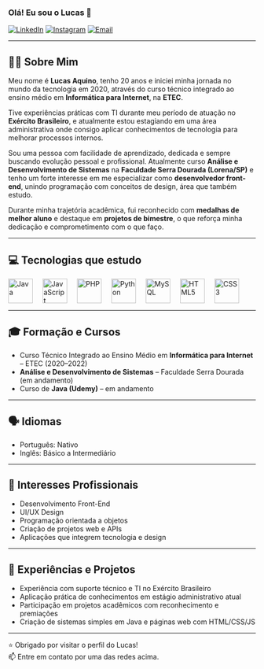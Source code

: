 ### Olá! Eu sou o Lucas 👋

[![LinkedIn](https://img.shields.io/badge/LinkedIn-0077B5?style=for-the-badge&logo=linkedin&logoColor=white)](https://www.linkedin.com/in/lucas-santos-a45466322)
[![Instagram](https://img.shields.io/badge/Instagram-E4405F?style=for-the-badge&logo=instagram&logoColor=white)](https://www.instagram.com/lucas_aquino_1)
[![Email](https://img.shields.io/badge/Email-D14836?style=for-the-badge&logo=gmail&logoColor=white)](mailto:COLE_SEU_EMAIL_AQUI)

---

## 👨‍💻 Sobre Mim

Meu nome é **Lucas Aquino**, tenho 20 anos e iniciei minha jornada no mundo da tecnologia em 2020, através do curso técnico integrado ao ensino médio em **Informática para Internet**, na **ETEC**.

Tive experiências práticas com TI durante meu período de atuação no **Exército Brasileiro**, e atualmente estou estagiando em uma área administrativa onde consigo aplicar conhecimentos de tecnologia para melhorar processos internos.

Sou uma pessoa com facilidade de aprendizado, dedicada e sempre buscando evolução pessoal e profissional. Atualmente curso **Análise e Desenvolvimento de Sistemas** na **Faculdade Serra Dourada (Lorena/SP)** e tenho um forte interesse em me especializar como **desenvolvedor front-end**, unindo programação com conceitos de design, área que também estudo.

Durante minha trajetória acadêmica, fui reconhecido com **medalhas de melhor aluno** e destaque em **projetos de bimestre**, o que reforça minha dedicação e comprometimento com o que faço.

---

## 💻 Tecnologias que estudo

<div style="display: flex; flex-wrap: wrap; gap: 20px;">
  <img src="https://cdn.jsdelivr.net/gh/devicons/devicon/icons/java/java-original.svg" width="50" title="Java"/>
  <img src="https://cdn.jsdelivr.net/gh/devicons/devicon/icons/javascript/javascript-original.svg" width="50" title="JavaScript"/>
  <img src="https://cdn.jsdelivr.net/gh/devicons/devicon/icons/php/php-original.svg" width="50" title="PHP"/>
  <img src="https://cdn.jsdelivr.net/gh/devicons/devicon/icons/python/python-original.svg" width="50" title="Python"/>
  <img src="https://cdn.jsdelivr.net/gh/devicons/devicon/icons/mysql/mysql-original.svg" width="50" title="MySQL"/>
  <img src="https://cdn.jsdelivr.net/gh/devicons/devicon/icons/html5/html5-original.svg" width="50" title="HTML5"/>
  <img src="https://cdn.jsdelivr.net/gh/devicons/devicon/icons/css3/css3-original.svg" width="50" title="CSS3"/>
</div>

---

## 🎓 Formação e Cursos

- Curso Técnico Integrado ao Ensino Médio em **Informática para Internet** – ETEC (2020–2022)  
- **Análise e Desenvolvimento de Sistemas** – Faculdade Serra Dourada (em andamento)  
- Curso de **Java (Udemy)** – em andamento  

---

## 🗣️ Idiomas

- Português: Nativo  
- Inglês: Básico a Intermediário  

---

## 💼 Interesses Profissionais

- Desenvolvimento Front-End  
- UI/UX Design  
- Programação orientada a objetos  
- Criação de projetos web e APIs  
- Aplicações que integrem tecnologia e design  

---

## 🚀 Experiências e Projetos

- Experiência com suporte técnico e TI no Exército Brasileiro  
- Aplicação prática de conhecimentos em estágio administrativo atual  
- Participação em projetos acadêmicos com reconhecimento e premiações  
- Criação de sistemas simples em Java e páginas web com HTML/CSS/JS  

---

⭐ Obrigado por visitar o perfil do Lucas!  
📫 Entre em contato por uma das redes acima.
